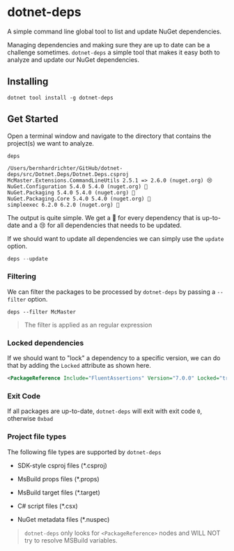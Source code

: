 # dotnet-deps

A simple command line global tool to list and update NuGet dependencies.



Managing dependencies and making sure they are up to date can be a challenge sometimes. 
`dotnet-deps` a simple tool that makes it easy both to analyze and update our NuGet dependencies.



## Installing

```shell
dotnet tool install -g dotnet-deps
```



## Get Started

Open a terminal window and navigate to the directory that contains the project(s) we want to analyze.

```shell
deps
```



```shell
/Users/bernhardrichter/GitHub/dotnet-deps/src/Dotnet.Deps/Dotnet.Deps.csproj                                            
McMaster.Extensions.CommandLineUtils 2.5.1 => 2.6.0 (nuget.org) 😢
NuGet.Configuration 5.4.0 5.4.0 (nuget.org) 🍺
NuGet.Packaging 5.4.0 5.4.0 (nuget.org) 🍺
NuGet.Packaging.Core 5.4.0 5.4.0 (nuget.org) 🍺
simpleexec 6.2.0 6.2.0 (nuget.org) 🍺
```

The output is quite simple. We get a 🍺  for every dependency that is up-to-date and a 😢 for all dependencies that needs to be updated.

If we should want to update all dependencies we can simply use the `update` option.

```c#
deps --update
```



### Filtering

We can filter the packages to be processed by `dotnet-deps` by passing a `--filter` option.

```shell
deps --filter McMaster
```

> The filter is applied as an regular expression

### Locked dependencies

If we should want to "lock" a dependency to a specific version, we can do that by adding the `Locked` attribute as shown here.

```xml
<PackageReference Include="FluentAssertions" Version="7.0.0" Locked="true"/>
```



### Exit Code

If all packages are up-to-date, `dotnet-deps` will exit with exit code `0`, otherwise `0xbad`

### Project file types

The following file types are supported by `dotnet-deps`

 * SDK-style csproj files (*.csproj)

 * MsBuild props files (*.props)

 * MsBuild target files (*.target)

 * C# script files (*.csx)

 * NuGet metadata files (*.nuspec)

   

> `dotnet-deps` only looks for `<PackageReference>` nodes and WILL NOT try to resolve MSBuild variables.

